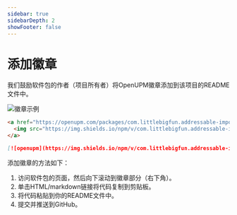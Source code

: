 ```yaml
---
sidebar: true
sidebarDepth: 2
showFooter: false
---
```

# 添加徽章

我们鼓励软件包的作者（项目所有者）将OpenUPM徽章添加到该项目的README文件中。

![徽章示例](../../docs/images/badge-example.svg)

```html
<a href="https://openupm.com/packages/com.littlebigfun.addressable-importer/">
  <img src="https://img.shields.io/npm/v/com.littlebigfun.addressable-importer?label=openupm&amp;registry_uri=https://package.openupm.com" />
</a>
```

```markdown
[![openupm](https://img.shields.io/npm/v/com.littlebigfun.addressable-importer?label=openupm&registry_uri=https://package.openupm.com)](https://openupm.com/packages/com.littlebigfun.addressable-importer/)
```

添加徽章的方法如下：

1. 访问软件包的页面，然后向下滚动到徽章部分（右下角）。
2. 单击HTML/markdown链接将代码复制到剪贴板。
3. 将代码粘贴到你的README文件中。
4. 提交并推送到GitHub。
